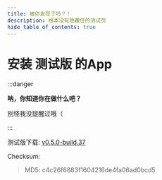 ```yaml
---
title: 被你发现了吗？！
description: 根本没有隐藏住的测试页
hide_table_of_contents: true
---
```


# 安装 **测试版** 的App

:::danger

**呐，你知道你在做什么吧？**

别怪我没提醒过哦（

:::

测试版下载: [v0.5.0-build.37](https://app-dist-1307054264.file.myqcloud.com/artifacts/prescore-app/37/artifacts/release-build-37.apk)

Checksum:

> MD5: c4c26f6883f1604216de4fa06ad0bcd5